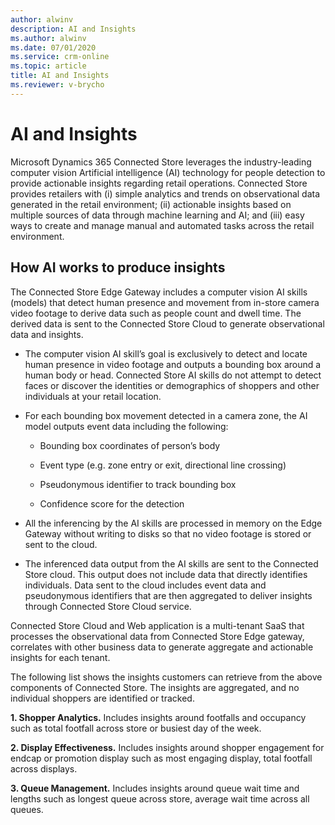 ```yaml
---
author: alwinv
description: AI and Insights
ms.author: alwinv
ms.date: 07/01/2020
ms.service: crm-online
ms.topic: article
title: AI and Insights
ms.reviewer: v-brycho
---
```


# AI and Insights

Microsoft Dynamics 365 Connected Store leverages the industry-leading computer vision Artificial intelligence (AI) technology for people detection to provide actionable insights regarding retail operations.  Connected Store provides retailers with (i) simple analytics and trends on observational data generated in the retail environment; (ii) actionable insights based on multiple sources of data through machine learning and AI; and (iii) easy ways to create and manage manual and automated tasks across the retail environment.   

## How AI works to produce insights

The Connected Store Edge  Gateway includes a computer vision AI skills (models) that detect human presence and movement from in-store camera video footage to derive data such as people count and dwell time. The derived data is sent to the Connected Store Cloud to generate observational data and insights. 

- The computer vision AI skill’s goal is exclusively to detect and locate human presence in video footage and outputs a bounding box around a human body or head. Connected Store AI skills do not attempt to detect faces or discover the identities or demographics of shoppers and other individuals at your retail location. 

- For each bounding box movement detected in a camera zone, the AI model outputs event data including the following:

   - Bounding box coordinates of person’s body
   
   - Event type (e.g. zone entry or exit, directional line crossing) 
   
   - Pseudonymous identifier to track bounding box 
   
   - Confidence score for the detection

- All the inferencing by the AI skills are processed in memory on the Edge Gateway without writing to disks so that no video footage is stored or sent to the cloud.

- The inferenced data output from the AI skills are sent to the Connected Store cloud. This output does not include data that directly identifies individuals. Data sent to the cloud includes event data and pseudonymous identifiers that are then aggregated to deliver insights through Connected Store Cloud service.

Connected Store Cloud and Web application is a multi-tenant SaaS that processes the observational data from Connected Store Edge  gateway, correlates with other business data to generate aggregate and actionable insights for each tenant. 

The following list shows the insights customers can retrieve from the above components of Connected Store. The insights are aggregated, and no individual shoppers are identified or tracked.

   **1.	Shopper Analytics.** Includes insights around footfalls and occupancy such as total footfall across store or busiest day of the week. 

   **2.	Display Effectiveness.** Includes insights around shopper engagement for endcap or promotion display such as most engaging display, total footfall across displays. 

   **3.	Queue Management.**  Includes insights around queue wait time and lengths such as longest queue across store, average wait time across all queues. 


